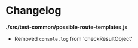 # Changelog

**./src/test-common/possible-route-templates.js**
* Removed `console.log` from 'checkResultObject'